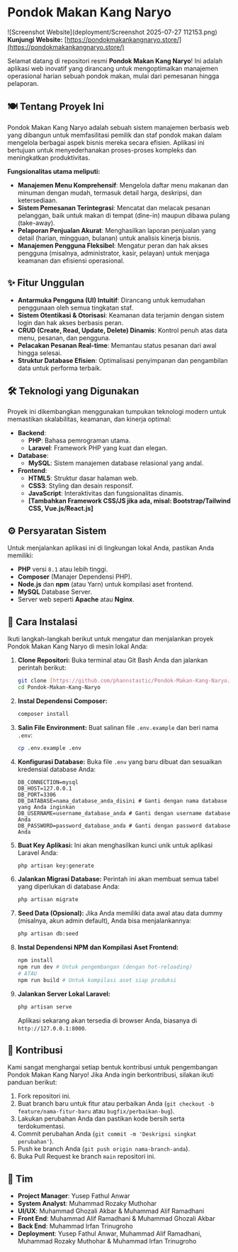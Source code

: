 # Pondok Makan Kang Naryo

![Screenshot Website](deployment/Screenshot 2025-07-27 112153.png)
**Kunjungi Website:** [https://pondokmakankangnaryo.store/](https://pondokmakankangnaryo.store/)

Selamat datang di repositori resmi **Pondok Makan Kang Naryo**! Ini adalah aplikasi web inovatif yang dirancang untuk mengoptimalkan manajemen operasional harian sebuah pondok makan, mulai dari pemesanan hingga pelaporan.

## 🍽️ Tentang Proyek Ini

Pondok Makan Kang Naryo adalah sebuah sistem manajemen berbasis web yang dibangun untuk memfasilitasi pemilik dan staf pondok makan dalam mengelola berbagai aspek bisnis mereka secara efisien. Aplikasi ini bertujuan untuk menyederhanakan proses-proses kompleks dan meningkatkan produktivitas.

**Fungsionalitas utama meliputi:**

* **Manajemen Menu Komprehensif**: Mengelola daftar menu makanan dan minuman dengan mudah, termasuk detail harga, deskripsi, dan ketersediaan.
* **Sistem Pemesanan Terintegrasi**: Mencatat dan melacak pesanan pelanggan, baik untuk makan di tempat (dine-in) maupun dibawa pulang (take-away).
* **Pelaporan Penjualan Akurat**: Menghasilkan laporan penjualan yang detail (harian, mingguan, bulanan) untuk analisis kinerja bisnis.
* **Manajemen Pengguna Fleksibel**: Mengatur peran dan hak akses pengguna (misalnya, administrator, kasir, pelayan) untuk menjaga keamanan dan efisiensi operasional.

## ✨ Fitur Unggulan

* **Antarmuka Pengguna (UI) Intuitif**: Dirancang untuk kemudahan penggunaan oleh semua tingkatan staf.
* **Sistem Otentikasi & Otorisasi**: Keamanan data terjamin dengan sistem login dan hak akses berbasis peran.
* **CRUD (Create, Read, Update, Delete) Dinamis**: Kontrol penuh atas data menu, pesanan, dan pengguna.
* **Pelacakan Pesanan Real-time**: Memantau status pesanan dari awal hingga selesai.
* **Struktur Database Efisien**: Optimalisasi penyimpanan dan pengambilan data untuk performa terbaik.

## 🛠️ Teknologi yang Digunakan

Proyek ini dikembangkan menggunakan tumpukan teknologi modern untuk memastikan skalabilitas, keamanan, dan kinerja optimal:

* **Backend**:
    * **PHP**: Bahasa pemrograman utama.
    * **Laravel**: Framework PHP yang kuat dan elegan.
* **Database**:
    * **MySQL**: Sistem manajemen database relasional yang andal.
* **Frontend**:
    * **HTML5**: Struktur dasar halaman web.
    * **CSS3**: Styling dan desain responsif.
    * **JavaScript**: Interaktivitas dan fungsionalitas dinamis.
    * **[Tambahkan Framework CSS/JS jika ada, misal: Bootstrap/Tailwind CSS, Vue.js/React.js]**

## ⚙️ Persyaratan Sistem

Untuk menjalankan aplikasi ini di lingkungan lokal Anda, pastikan Anda memiliki:

* **PHP** versi `8.1` atau lebih tinggi.
* **Composer** (Manajer Dependensi PHP).
* **Node.js** dan **npm** (atau Yarn) untuk kompilasi aset frontend.
* **MySQL** Database Server.
* Server web seperti **Apache** atau **Nginx**.

## 🚀 Cara Instalasi

Ikuti langkah-langkah berikut untuk mengatur dan menjalankan proyek Pondok Makan Kang Naryo di mesin lokal Anda:

1.  **Clone Repositori:**
    Buka terminal atau Git Bash Anda dan jalankan perintah berikut:
    ```bash
    git clone [https://github.com/phannstastic/Pondok-Makan-Kang-Naryo.git](https://github.com/phannstastic/Pondok-Makan-Kang-Naryo.git)
    cd Pondok-Makan-Kang-Naryo
    ```

2.  **Instal Dependensi Composer:**
    ```bash
    composer install
    ```

3.  **Salin File Environment:**
    Buat salinan file `.env.example` dan beri nama `.env`:
    ```bash
    cp .env.example .env
    ```

4.  **Konfigurasi Database:**
    Buka file `.env` yang baru dibuat dan sesuaikan kredensial database Anda:
    ```dotenv
    DB_CONNECTION=mysql
    DB_HOST=127.0.0.1
    DB_PORT=3306
    DB_DATABASE=nama_database_anda_disini # Ganti dengan nama database yang Anda inginkan
    DB_USERNAME=username_database_anda # Ganti dengan username database Anda
    DB_PASSWORD=password_database_anda # Ganti dengan password database Anda
    ```

5.  **Buat Key Aplikasi:**
    Ini akan menghasilkan kunci unik untuk aplikasi Laravel Anda:
    ```bash
    php artisan key:generate
    ```

6.  **Jalankan Migrasi Database:**
    Perintah ini akan membuat semua tabel yang diperlukan di database Anda:
    ```bash
    php artisan migrate
    ```

7.  **Seed Data (Opsional):**
    Jika Anda memiliki data awal atau data dummy (misalnya, akun admin default), Anda bisa menjalankannya:
    ```bash
    php artisan db:seed
    ```

8.  **Instal Dependensi NPM dan Kompilasi Aset Frontend:**
    ```bash
    npm install
    npm run dev # Untuk pengembangan (dengan hot-reloading)
    # ATAU
    npm run build # Untuk kompilasi aset siap produksi
    ```

9.  **Jalankan Server Lokal Laravel:**
    ```bash
    php artisan serve
    ```
    Aplikasi sekarang akan tersedia di browser Anda, biasanya di `http://127.0.0.1:8000`.

## 🤝 Kontribusi

Kami sangat menghargai setiap bentuk kontribusi untuk pengembangan Pondok Makan Kang Naryo! Jika Anda ingin berkontribusi, silakan ikuti panduan berikut:

1.  Fork repositori ini.
2.  Buat branch baru untuk fitur atau perbaikan Anda (`git checkout -b feature/nama-fitur-baru` atau `bugfix/perbaikan-bug`).
3.  Lakukan perubahan Anda dan pastikan kode bersih serta terdokumentasi.
4.  Commit perubahan Anda (`git commit -m 'Deskripsi singkat perubahan'`).
5.  Push ke branch Anda (`git push origin nama-branch-anda`).
6.  Buka Pull Request ke branch `main` repositori ini.

## 📧 Tim

* **Project Manager**: Yusep Fathul Anwar
* **System Analyst**: Muhammad Rozaky Muthohar
* **UI/UX**: Muhammad Ghozali Akbar & Muhammad Alif Ramadhani
* **Front End**: Muhammad Alif Ramadhani & Muhammad Ghozali Akbar
* **Back End**: Muhammad Irfan Trinugroho
* **Deployment**: Yusep Fathul Anwar, Muhammad Alif Ramadhani, Muhammad Rozaky Muthohar & Muhammad Irfan Trinugroho
